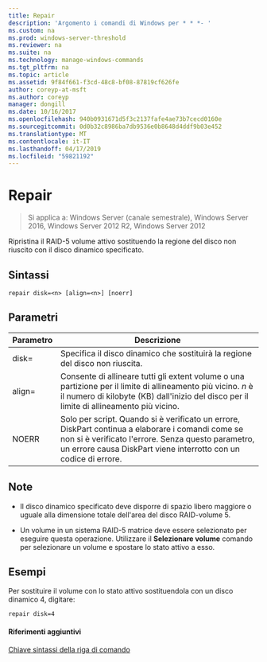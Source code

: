 ```yaml
---
title: Repair
description: 'Argomento i comandi di Windows per * * *- '
ms.custom: na
ms.prod: windows-server-threshold
ms.reviewer: na
ms.suite: na
ms.technology: manage-windows-commands
ms.tgt_pltfrm: na
ms.topic: article
ms.assetid: 9f84f661-f3cd-48c8-bf08-87819cf626fe
author: coreyp-at-msft
ms.author: coreyp
manager: dongill
ms.date: 10/16/2017
ms.openlocfilehash: 940b0931671d5f3c2137fafe4ae73b7cecd0160e
ms.sourcegitcommit: 0d0b32c8986ba7db9536e0b8648d4ddf9b03e452
ms.translationtype: MT
ms.contentlocale: it-IT
ms.lasthandoff: 04/17/2019
ms.locfileid: "59821192"
---
```

# <a name="repair"></a>Repair

>Si applica a: Windows Server (canale semestrale), Windows Server 2016, Windows Server 2012 R2, Windows Server 2012

Ripristina il RAID\-5 volume attivo sostituendo la regione del disco non riuscito con il disco dinamico specificato.  
  
  
  
## <a name="syntax"></a>Sintassi  
  
```  
repair disk=<n> [align=<n>] [noerr]  
```  
  
## <a name="parameters"></a>Parametri  
  
|Parametro|Descrizione|  
|-------|--------|  
|disk\=<n>|Specifica il disco dinamico che sostituirà la regione del disco non riuscita.|  
|align\=<n>|Consente di allineare tutti gli extent volume o una partizione per il limite di allineamento più vicino. *n* è il numero di kilobyte \(KB\) dall'inizio del disco per il limite di allineamento più vicino.|  
|NOERR|Solo per script. Quando si è verificato un errore, DiskPart continua a elaborare i comandi come se non si è verificato l'errore. Senza questo parametro, un errore causa DiskPart viene interrotto con un codice di errore.|  
  
## <a name="remarks"></a>Note  
  
-   Il disco dinamico specificato deve disporre di spazio libero maggiore o uguale alla dimensione totale dell'area del disco RAID\-volume 5.  
  
-   Un volume in un sistema RAID\-5 matrice deve essere selezionato per eseguire questa operazione. Utilizzare il **Selezionare volume** comando per selezionare un volume e spostare lo stato attivo a esso.  
  
## <a name="BKMK_examples"></a>Esempi  
Per sostituire il volume con lo stato attivo sostituendola con un disco dinamico 4, digitare:  
  
```  
repair disk=4  
```  
  
#### <a name="additional-references"></a>Riferimenti aggiuntivi  
[Chiave sintassi della riga di comando](command-line-syntax-key.md)  
  

  

